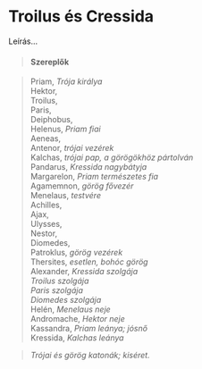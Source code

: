 <!-- ======================================================================
--- Search engine
title:          Troilus és Cressida
keywords:       Troilus, Cressida, vígjáték
description:    William Shakespeare: Troilus és Cressida.
--- Menu system
order:          140
text:           Troilus és Cressida
hidden:         false
umbel:          false
--- Page properties
id:             /comedies/troilus-and-cressida
document:       
layout:         layout-2-left
$-left:         play-list
searchable:     true
======================================================================= -->

# Troilus és Cressida

Leírás...

>   #### Szereplők
    
>   Priam, _Trója királya_  
    Hektor,  
    Troilus,  
    Paris,  
    Deiphobus,  
    Helenus, _Priam fiai_  
    Aeneas,  
    Antenor, _trójai vezérek_  
    Kalchas, _trójai pap, a görögökhöz pártolván_  
    Pandarus, _Kressida nagybátyja_  
    Margarelon, _Priam természetes fia_  
    Agamemnon, _görög fővezér_  
    Menelaus, _testvére_  
    Achilles,  
    Ajax,  
    Ulysses,  
    Nestor,  
    Diomedes,  
    Patroklus, _görög vezérek_  
    Thersites, _esetlen, bohóc görög_  
    Alexander, _Kressida szolgája_  
    _Troilus szolgája_  
    _Paris szolgája_  
    _Diomedes szolgája_  
    Helén, _Menelaus neje_  
    Andromache, _Hektor neje_  
    Kassandra, _Priam leánya; jósnő_  
    Kressida, _Kalchas leánya_  
    
>   _Trójai és görög katonák; kiséret._
